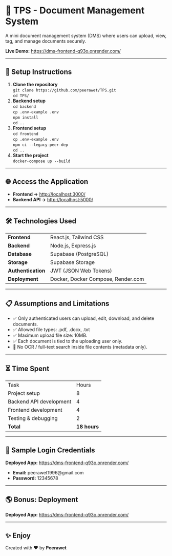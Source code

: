 <h1>📄 TPS - Document Management System</h1>

<p>A mini document management system (DMS) where users can upload, view, tag, and manage documents securely.</p>

<p><strong>Live Demo:</strong> <a href="https://dms-frontend-q93o.onrender.com/" target="_blank">https://dms-frontend-q93o.onrender.com/</a></p>

<hr>

<h2>🚀 Setup Instructions</h2>

<ol>
  <li><strong>Clone the repository</strong><br>
    <code>git clone https://github.com/peerawet/TPS.git</code><br>
    <code>cd TPS/</code>
  </li>

  <li><strong>Backend setup</strong><br>
    <code>cd backend</code><br>
    <code>cp .env-example .env</code><br>
    <code>npm install</code><br>
    <code>cd ..</code>
  </li>

  <li><strong>Frontend setup</strong><br>
    <code>cd frontend</code><br>
    <code>cp .env-example .env</code><br>
    <code>npm ci --legacy-peer-dep</code><br>
    <code>cd ..</code>
  </li>

  <li><strong>Start the project</strong><br>
    <code>docker-compose up --build</code>
  </li>
</ol>

<hr>

<h2>🌐 Access the Application</h2>

<ul>
  <li><strong>Frontend →</strong> <a href="http://localhost:3000/" target="_blank">http://localhost:3000/</a></li>
  <li><strong>Backend API →</strong> <a href="http://localhost:5000/" target="_blank">http://localhost:5000/</a></li>
</ul>

<hr>

<h2>🛠 Technologies Used</h2>

<table>
  <tr>
    <td><strong>Frontend</strong></td>
    <td>React.js, Tailwind CSS</td>
  </tr>
  <tr>
    <td><strong>Backend</strong></td>
    <td>Node.js, Express.js</td>
  </tr>
  <tr>
    <td><strong>Database</strong></td>
    <td>Supabase (PostgreSQL)</td>
  </tr>
  <tr>
    <td><strong>Storage</strong></td>
    <td>Supabase Storage</td>
  </tr>
  <tr>
    <td><strong>Authentication</strong></td>
    <td>JWT (JSON Web Tokens)</td>
  </tr>
  <tr>
    <td><strong>Deployment</strong></td>
    <td>Docker, Docker Compose, Render.com</td>
  </tr>
</table>

<hr>

<h2>📋 Assumptions and Limitations</h2>

<ul>
  <li>✅ Only authenticated users can upload, edit, download, and delete documents.</li>
  <li>✅ Allowed file types: .pdf, .docx, .txt</li>
  <li>✅ Maximum upload file size: 10MB.</li>
  <li>✅ Each document is tied to the uploading user only.</li>
  <li>🚫 No OCR / full-text search inside file contents (metadata only).</li>
</ul>

<hr>

<h2>⏳ Time Spent</h2>

<table>
  <tr>
    <td>Task</td>
    <td>Hours</td>
  </tr>
  <tr>
    <td>Project setup</td>
    <td>8</td>
  </tr>
  <tr>
    <td>Backend API development</td>
    <td>4</td>
  </tr>
  <tr>
    <td>Frontend development</td>
    <td>4</td>
  </tr>
  <tr>
    <td>Testing &amp; debugging</td>
    <td>2</td>
  </tr>
  <tr>
    <td><strong>Total</strong></td>
    <td><strong>18 hours</strong></td>
  </tr>
</table>

<hr>

<h2>🔑 Sample Login Credentials</h2>

<p><strong>Deployed App:</strong> <a href="https://dms-frontend-q93o.onrender.com/" target="_blank">https://dms-frontend-q93o.onrender.com/</a></p>

<ul>
  <li><strong>Email:</strong> peerawet1996@gmail.com</li>
  <li><strong>Password:</strong> 12345678</li>
</ul>

<hr>

<h2>🌎 Bonus: Deployment</h2>

<p><strong>Deployed App:</strong> <a href="https://dms-frontend-q93o.onrender.com/" target="_blank">https://dms-frontend-q93o.onrender.com/</a></p>

<hr>

<h2>✨ Enjoy</h2>

<p>Created with ❤️ by <strong>Peerawet</strong></p>

